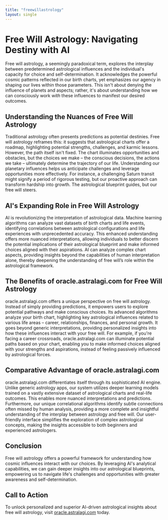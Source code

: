 ```yaml
---
title: "freewillastrology"
layout: single
---
```


# Free Will Astrology: Navigating Destiny with AI

Free will astrology, a seemingly paradoxical term, explores the interplay between predetermined astrological influences and the individual's capacity for choice and self-determination.  It acknowledges the powerful cosmic patterns reflected in our birth charts, yet emphasizes our agency in shaping our lives within those parameters.  This isn't about denying the influence of planets and aspects; rather, it's about understanding how we can consciously work *with* these influences to manifest our desired outcomes.

## Understanding the Nuances of Free Will Astrology

Traditional astrology often presents predictions as potential destinies.  Free will astrology reframes this: it suggests that astrological charts offer a roadmap, highlighting potential strengths, challenges, and karmic lessons.  However, the path itself isn't fixed. The chart illuminates opportunities and obstacles, but the choices we make – the conscious decisions, the actions we take – ultimately determine the trajectory of our life.  Understanding our planetary influences helps us anticipate challenges and leverage opportunities more effectively.  For instance, a challenging Saturn transit might signify a period of rigorous testing, but our proactive approach can transform hardship into growth.  The astrological blueprint guides, but our free will steers.


## AI's Expanding Role in Free Will Astrology

AI is revolutionizing the interpretation of astrological data. Machine learning algorithms can analyze vast datasets of birth charts and life events, identifying correlations between astrological configurations and life experiences with unprecedented accuracy. This enhanced understanding offers more nuanced interpretations, allowing individuals to better discern the potential implications of their astrological blueprint and make informed choices aligned with their aspirations.  AI can analyze complex chart aspects, providing insights beyond the capabilities of human interpretation alone, thereby deepening the understanding of free will’s role within the astrological framework.


## The Benefits of oracle.astralagi.com for Free Will Astrology

oracle.astralagi.com offers a unique perspective on free will astrology. Instead of simply providing predictions, it empowers users to explore potential pathways and make conscious choices.  Its advanced algorithms analyze your birth chart, highlighting key astrological influences related to various life areas – career, relationships, finances, and personal growth.  It goes beyond generic interpretations, providing personalized insights into how these influences interact with your free will.  For example, if you're facing a career crossroads, oracle.astralagi.com can illuminate potential paths based on your chart, enabling you to make informed choices aligned with your strengths and aspirations, instead of feeling passively influenced by astrological forces.

## Comparative Advantage of oracle.astralagi.com

oracle.astralagi.com differentiates itself through its sophisticated AI engine. Unlike generic astrology apps, our system utilizes deeper learning models trained on a vastly extensive dataset of astrological charts and real-life outcomes.  This enables more nuanced interpretations and predictions.  Furthermore, our unique correlational algorithms identify subtle connections often missed by human analysis, providing a more complete and insightful understanding of the interplay between astrology and free will.  Our user-friendly interface simplifies the exploration of complex astrological concepts, making the insights accessible to both beginners and experienced astrologers.


## Conclusion

Free will astrology offers a powerful framework for understanding how cosmic influences interact with our choices.  By leveraging AI's analytical capabilities, we can gain deeper insights into our astrological blueprints, empowering us to navigate life's challenges and opportunities with greater awareness and self-determination.

## Call to Action

To unlock personalized and superior AI-driven astrological insights about free will astrology, visit [oracle.astralagi.com](https://oracle.astralagi.com) today.